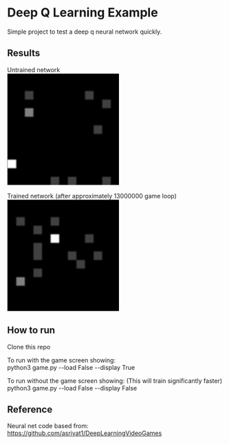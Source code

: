 # Deep Q Learning Example

Simple project to test a deep q neural network quickly.

## Results

Untrained network<br/>
![Untrained](https://github.com/adza45/qtests/blob/master/media/Untrained.gif)

Trained network (after approximately 13000000 game loop)<br/>
![Trained](https://github.com/adza45/qtests/blob/master/media/Trained.gif)

## How to run

Clone this repo

To run with the game screen showing:<br/>
python3 game.py --load False --display True

To run without the game screen showing: (This will train significantly faster)<br/>
python3 game.py --load False --display False

## Reference

Neural net code based from:<br/>
https://github.com/asrivat1/DeepLearningVideoGames
